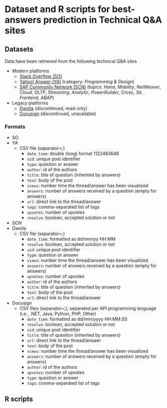 # Dataset and R scripts for best-answers prediction in Technical Q&A sites

## Datasets
Data have been retrieved from the following technical Q&A sites
* Modern platforms
  * [Stack Overflow (SO)](https://www.stackoverflow.com) 
  * [Yahoo! Answer (YA)](https://answers.yahoo.com/dir/index?sid=396545663&link=list) (category: _Programming & Design_)
  * [SAP Community Network (SCN)](https://www.sap.com/community.html) (topics: _Hana_, _Mobility_, _NetWeaver_, _Cloud_, _OLTP_, _Streaming_, _Analytic_, _PowerBuilder_, _Cross_, _3d_, _Frontend_, _ABAP_)
* Legacy platforms
  * [Dwolla](https://discuss.dwolla.com/c/api-support) (discontinued, read-only)
  * [Docusign](https://www.docusign.com) (discontinued, unavailable)
  
### Formats
* SO
* YA
  * CSV file (separator=;)
    * `date_time`: double (long) format 1122483646
    * `uid`: unique post identifier
    * `type`: question or answer
    * `author`: id of the authors
    * `title`: title of question (inherited by answers)
    * `text`: body of the post
    * `views`: number time the thread/answer has been visualized
    * `answers`: number of answers received by a question (empty for answers)
    * `url`: direct link to the thread/answer
    * `tags`: comma-separated list of tags
    * `upvotes`: number of upvotes
    * `resolve`: boolean, accepted solution or not
* SCN
* Dwolla
  * CSV file (separator=;)
    * `date_time`: formatted as dd/mm/yy HH:MM
    * `resolve`: boolean, accepted solution or not
    * `uid`: unique post identifier
    * `type`: question or answer
    * `views`: number time the thread/answer has been visualized
    * `answers`: number of answers received by a question (empty for answers)
    * `upvotes`: number of upvotes
    * `author`: id of the authors
    * `title`: title of question (inherited by answers)
    * `text`: body of the post
    * `url`: direct link to the thread/answer
* Docusign
  * CSV files (separator=;), separated per API programming language (i.e., .NET, Java, Python, PHP, Other)
    * `date_time`: formatted as dd/mm/yyyy HH:MM:SS
    * `resolve`: boolean, accepted solution or not
    * `uid`: unique post identifier
    * `title`: title of question (inherited by answers)
    * `url`: direct link to the thread/answer
    * `text`: body of the post
    * `views`: number time the thread/answer has been visualized
    * `answers`: number of answers received by a question (empty for answers)
    * `author`: id of the authors
    * `upvotes`: number of upvotes
    * `type`: question or answer
    * `tags`: comma-separated list of tags

## R scripts
